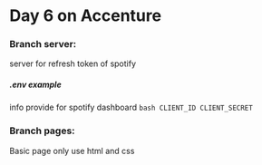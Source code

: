 # Day 6 on Accenture

### Branch server:
server for refresh token of spotify
##### .env example
info provide for spotify dashboard
    ```bash
        CLIENT_ID
        CLIENT_SECRET
    ```

### Branch pages:
Basic page only use html and css
